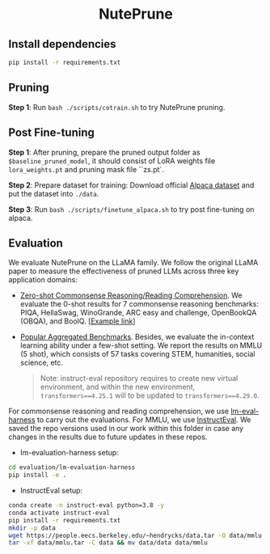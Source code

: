 <h1 align="center"> 
<p> NutePrune </p>
</h1>

## Install dependencies
```bash
pip install -r requirements.txt
```

## Pruning

**Step 1**: Run ``bash ./scripts/cotrain.sh`` to try NutePrune pruning.

## Post Fine-tuning

**Step 1**: After pruning, prepare the pruned output folder as ``$baseline_pruned_model``, it should consist of LoRA weights file ``lora_weights.pt`` and pruning mask file ``zs.pt`.

**Step 2**: Prepare dataset for training: Download official [Alpaca dataset](https://raw.githubusercontent.com/tatsu-lab/stanford_alpaca/main/alpaca_data.json) and put the dataset into ``./data``.

**Step 3**: Run ``bash ./scripts/finetune_alpaca.sh`` to try post fine-tuning on alpaca.

## Evaluation

We evaluate NutePrune on the LLaMA family. We follow the original LLaMA paper to measure the effectiveness of pruned LLMs across three key application domains:

- [Zero-shot Commonsense Reasoning/Reading Comprehension](./lm-evaluation-harness/). We evaluate the 0-shot results for 7 commonsense reasoning benchmarks: PIQA, HellaSwag, WinoGrande, ARC easy and challenge, OpenBookQA (OBQA), and BoolQ. [[Example link](../scripts/eval_commonsense_lora.sh)]

- [Popular Aggregated Benchmarks](./instruct-eval/). Besides, we evaluate the in-context learning ability under a few-shot setting. We report the results on MMLU (5 shot), which consists of 57 tasks covering STEM, humanities, social science, etc.
    > Note: instruct-eval repository requires to create new virtual environment, and within the new environment, ``transformers==4.25.1`` will to be updated to ``transformers==4.29.0``.

For commonsense reasoning and reading comprehension, we use [lm-eval-harness](https://github.com/EleutherAI/lm-evaluation-harness/tree/master)
to carry out the evaluations. For MMLU, we use [InstructEval](https://github.com/declare-lab/instruct-eval/tree/main). We saved the repo versions used in our work within this folder in case any changes in the results due to future updates in these repos.

- lm-evaluation-harness setup:

``` bash
cd evaluation/lm-evaluation-harness
pip install -e .
```

- InstructEval setup:

``` bash
conda create -n instruct-eval python=3.8 -y
conda activate instruct-eval
pip install -r requirements.txt
mkdir -p data
wget https://people.eecs.berkeley.edu/~hendrycks/data.tar -O data/mmlu.tar
tar -xf data/mmlu.tar -C data && mv data/data data/mmlu
```
